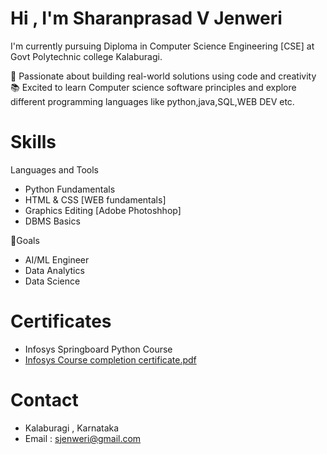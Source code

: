 #  Hi , I'm Sharanprasad V Jenweri

I'm currently pursuing Diploma in Computer Science Engineering [CSE] at Govt Polytechnic college Kalaburagi.

🎯 Passionate about building real-world solutions using code and creativity 
📚 Excited to learn Computer science software principles and explore different programming languages like python,java,SQL,WEB DEV etc.

# Skills
Languages and Tools
- Python Fundamentals
- HTML & CSS [WEB fundamentals]
- Graphics Editing [Adobe Photoshhop]
- DBMS Basics 

🎯Goals
- AI/ML Engineer
- Data Analytics
- Data Science

# Certificates
- Infosys Springboard Python Course 
- [Infosys Course completion certificate.pdf](https://github.com/Sharanprasadjenweri/Sharanprasad-V-Jenweri/blob/45be7fb9cf66add76ff8f8f245405bd0e6a42141/Infosys%20Course%20completion%20certificate.pdf)


# Contact
- Kalaburagi , Karnataka
- Email : sjenweri@gmail.com


